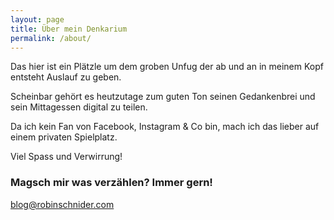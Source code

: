 ```yaml
---
layout: page
title: Über mein Denkarium
permalink: /about/
---
```


Das hier ist ein Plätzle um dem groben Unfug der ab und an in meinem Kopf entsteht Auslauf zu geben.

Scheinbar gehört es heutzutage zum guten Ton seinen Gedankenbrei und sein Mittagessen digital zu teilen.

Da ich kein Fan von Facebook, Instagram & Co bin, mach ich das lieber auf einem privaten Spielplatz.

Viel Spass und Verwirrung!

### Magsch mir was verzählen? Immer gern!

[blog@robinschnider.com](mailto:blog@robinschnider.com)